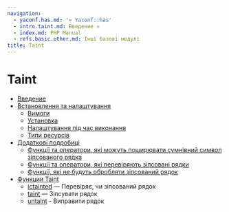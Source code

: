 ```yaml
---
navigation:
  - yaconf.has.md: '« Yaconf::has'
  - intro.taint.md: Введение »
  - index.md: PHP Manual
  - refs.basic.other.md: Інші базові модулі
title: Taint
---
```

# Taint

-   [Введение](intro.taint.md)
-   [Встановлення та налаштування](taint.setup.md)
    -   [Вимоги](taint.requirements.md)
    -   [Установка](taint.installation.md)
    -   [Налаштування під час виконання](taint.configuration.md)
    -   [Типи ресурсів](taint.resources.md)
-   [Додаткові подробиці](taint.detail.md)
    -   [Функції та оператори, які можуть поширювати сумнівний символ зіпсованого рядка](taint.detail.basic.md)
    -   [Функції та оператори, які перевіряють зіпсовані рядки](taint.detail.taint.md)
    -   [Функції, які не будуть обробляти зіпсований рядок](taint.detail.untaint.md)
-   [Функции Taint](ref.taint.md)
    -   [ісtainted](function.is-tainted.md) — Перевіряє, чи зіпсований рядок
    -   [taint](function.taint.md) — Зіпсувати рядок
    -   [untaint](function.untaint.md) - Виправити рядок
